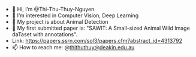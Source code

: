 - 👋 Hi, I’m @Thi-Thu-Thuy-Nguyen
- 👀 I’m interested in Computer Vision, Deep Learning
- 🌱 My project is about Animal Detection
- 💞️ My first submitted paper is: "SAWIT: A Small-sized Animal Wild Image daTaset with annotations".
- Link: https://papers.ssrn.com/sol3/papers.cfm?abstract_id=4313792
- 📫 How to reach me: @thithuthuy@deakin.edu.au

<!---
Thi-Thu-Thuy-Nguyen/Thi-Thu-Thuy-Nguyen is a ✨ special ✨ repository because its `README.md` (this file) appears on your GitHub profile.
You can click the Preview link to take a look at your changes.
--->
